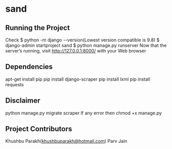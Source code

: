 # sand


Running the Project
-------------------
Check
$ python -m django --version(Lowest version compatible is 9.8)
$ django-admin startproject sand 
$ python manage.py runserver
Now that the server’s running, visit http://127.0.0.1:8000/ with your Web browser

Dependencies
-------------------
apt-get install pip
pip install django-scraper
pip install lxml
pip install requests

Disclaimer
----------
python manage.py migrate scraper
If any error
then 
chmod +x manage.py

Project Contributors
--------------------
Khushbu Parakh(khushbuparakh@hotmail.com)
Parv Jain
